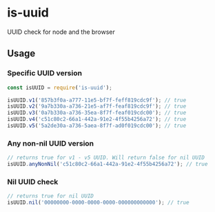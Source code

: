 # is-uuid
UUID check for node and the browser

## Usage

### Specific UUID version
```js
const isUUID = require('is-uuid');

isUUID.v1('857b3f0a-a777-11e5-bf7f-feff819cdc9f'); // true
isUUID.v2('9a7b330a-a736-21e5-af7f-feaf819cdc9f'); // true
isUUID.v3('0a7b330a-a736-35ea-8f7f-feaf019cdc00'); // true
isUUID.v4('c51c80c2-66a1-442a-91e2-4f55b4256a72'); // true
isUUID.v5('5a2de30a-a736-5aea-8f7f-ad0f019cdc00'); // true
```

### Any non-nil UUID version
```js
// returns true for v1 - v5 UUID. Will return false for nil UUID
isUUID.anyNonNil('c51c80c2-66a1-442a-91e2-4f55b4256a72'); // true
```

### Nil UUID check
```js
// returns true for nil UUID
isUUID.nil('00000000-0000-0000-0000-000000000000'); // true
```
